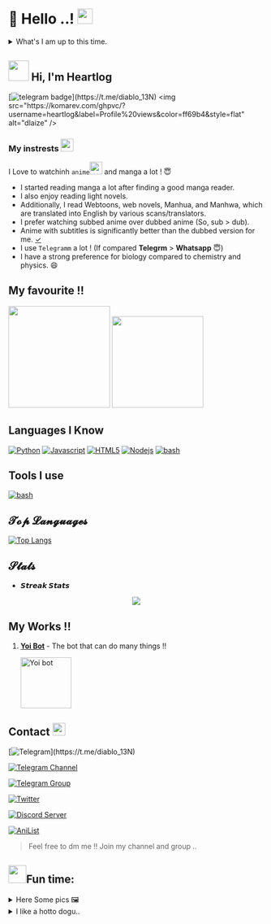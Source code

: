 # :wave: Hello ..! <img src="https://telegra.ph/file/a0e0a02352d078934dd00.jpg" width="30px">
<details>
<summary>What's I am up to this time.</summary>
<div>

- [ ] Available 
- [x] Kinda involved in work 💙

</div>
<!-- pics ends -->
</details>


<h2 align="left"><img src="https://i.pinimg.com/originals/1c/79/ac/1c79ac50b06bb42a24058bf13c162a3e.gif" width="40px"> Hi, I'm Heartlog</h2>


[![telegram badge](https://img.shields.io/badge/Telegram-Maday(@diablo_13N)-00adb5?style=flat&logo=telegram)](https://t.me/diablo_13N)  
<img src="https://komarev.com/ghpvc/?username=heartlog&label=Profile%20views&color=ff69b4&style=flat" alt="dlaize" />

### My instrests <img src="https://c.tenor.com/nWr4wY4tZMUAAAAi/cute-bunny-girl-heart.gif" width="25px">

I Love to watchinh `anime`<img src="https://64.media.tumblr.com/e1e34fb5b9c17f95db3e54f936f2dede/tumblr_nwuic57GRg1udvy5wo1_500.gif" width="25px"> and manga a lot ! 😇
- I started reading manga a lot after finding a good manga reader.
- I also enjoy reading light novels.
- Additionally, I read Webtoons, web novels, Manhua, and Manhwa, which are translated into English by various scans/translators.
- I prefer watching subbed anime over dubbed anime (So, sub > dub).
- Anime with subtitles is significantly better than the dubbed version for me. [✓](https://reelrundown.com/animation/Subbed-vs-Dubbed-Which-is-the-Best-Way-to-Watch-Anime)
- I use `Telegramm` a lot ! (If compared **Telegrm** > **Whatsapp** 😇)
- I have a strong preference for biology compared to chemistry and physics. 😄


## My favourite !!
<img src="https://64.media.tumblr.com/3daf201e59facfd2823f6687c9d21b27/tumblr_mgh0emj9ch1rvhytso1_500.gif" width="200px">  <img src="https://c.tenor.com/9dOzFGFZxnoAAAAC/bite-anime.gif" width="180px">


## Languages I Know
[![Python](https://img.shields.io/badge/Python-Python%203.9.7-fff000?style=for-the-badge&logo=Python&logoColor=violet)]()
[![Javascript](https://img.shields.io/badge/Javascript-Beginner-fff000?style=for-the-badge&logo=javascript&logoColor=fff334)]()
[![HTML5](https://img.shields.io/badge/HTML5-website-f56500?style=for-the-badge&logo=html5&logoColor=f56500)]()
[![Nodejs](https://img.shields.io/badge/Node.js-moderate-82d61c?style=for-the-badge&logo=node.js&logoColor=82d61c)]()
[![bash](https://img.shields.io/badge/bash-moderate-4EAA25?style=for-the-badge&logo=gnubash&logoColor=4EAA25)]()

## Tools I use

[![bash](https://img.shields.io/badge/vscode-black?style=for-the-badge&logo=Visual-studio-code&logoColor=blue)]()

## 𝓣𝓸𝓹 𝓛𝓪𝓷𝓰𝓾𝓪𝓰𝓮𝓼

[![Top Langs](https://github-readme-stats.vercel.app/api/top-langs/?username=heartlog&layout=compact)](https://github.com/anuraghazra/github-readme-stats)

## 𝓢𝓽𝓪𝓽𝓼
* **𝙎𝙩𝙧𝙚𝙖𝙠 𝙎𝙩𝙖𝙩𝙨**
<p align="center">
  <a href="https://github.com/heartlog">
    <img src="https://github-readme-stats.vercel.app/api?username=heartlog&show_icons=true&theme=merko"/>
  </a>
</p>




## My Works !!
1) [**Yoi Bot**](https://t.me/streamtapeul_bot) - The bot that can do many things !!
   <p align="centre"><a href="https://t.me/streamtapeul_bot"><img alt="Yoi bot" src="https://telegra.ph/file/1ca55de37da4892934e4f.jpg" width="100px"></a></p>


## **Contact** <img src="https://telegra.ph/file/3057a91776e2afa64600d.jpg" width="25px">

[![Telegram](https://img.shields.io/badge/Telegram-Maday(@diablo_13N)-f15dff?style=for-the-badge&logo=telegram)](https://t.me/diablo_13N)

[![Telegram Channel](https://img.shields.io/badge/Telegram%20Channel-OY%20BAKA%20!-c6eff3?style=for-the-badge&logo=Telegram)](https://t.me/baka_no_onii)

[![Telegram Group](https://img.shields.io/badge/Telegram%20Support%20Group-Anime%20Chat%20X-00adb5?style=for-the-badge&logo=Telegram)](https://t.me/anim_chatx)

[![Twitter](https://img.shields.io/badge/Twitter-anime_element-%23282a36?style=for-the-badge&logo=Twitter)](https://www.twitter.com/anime_element)

[![Discord Server](https://img.shields.io/badge/Discord-Discord%20Server(currently%20in%20maintanance)-6000d0?style=for-the-badge&logo=Discord)]()

[![AniList](https://img.shields.io/badge/AniList-diablo13n-00a2ff?style=for-the-badge&logo=anilist)](https://anilist.co/user/diablo13N/)
> Feel free to dm me !! Join my channel and group ..


## <h2 align="centre"><img src="https://c.tenor.com/DbRUHnh1JfsAAAAM/chika-chika-dance.gif" width="35px">Fun time:</h2>
<details>
<summary>Here Some pics 🖼️</summary>
<!-- pics starts -->

* Never stop gif..
<img src="https://i.giphy.com/media/xT9IgzoKnwFNmISR8I/giphy.webp" width="200px">

- I visited my friend at his new house. He told me to make myself at home. So I threw him out. I hate having visitors

* Each time new ai gen image..
<img src="https://telegra.ph/file/a6ddd1e554528d1c0dbd7.jpg" width="200px">
</details>
<details>
<summary>I like a hotto dogu..</summary>
<div>

https://user-images.githubusercontent.com/76758776/140639300-2d535f7a-d078-4df7-a09a-bbf8a6bd1ae9.mp4

</div>
<!-- pics ends -->
</details>
